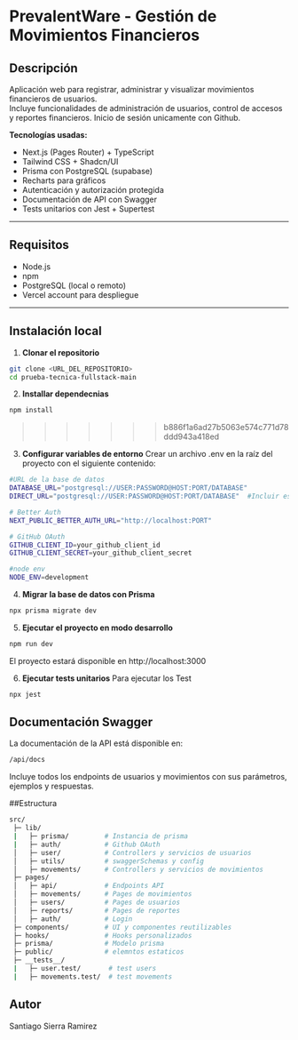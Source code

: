 # PrevalentWare - Gestión de Movimientos Financieros

## Descripción

Aplicación web para registrar, administrar y visualizar movimientos financieros de usuarios.  
Incluye funcionalidades de administración de usuarios, control de accesos y reportes financieros.
Inicio de sesión unicamente con Github.

**Tecnologías usadas:**

- Next.js (Pages Router) + TypeScript  
- Tailwind CSS + Shadcn/UI  
- Prisma con PostgreSQL (supabase) 
- Recharts para gráficos  
- Autenticación y autorización protegida  
- Documentación de API con Swagger  
- Tests unitarios con Jest + Supertest  

---

## Requisitos

- Node.js 
- npm 
- PostgreSQL (local o remoto)  
- Vercel account para despliegue  

---

## Instalación local

1. **Clonar el repositorio**  
```bash
git clone <URL_DEL_REPOSITORIO>
cd prueba-tecnica-fullstack-main
```
2. **Installar dependecnias**
```bash
npm install
```
>>>>>>> b886f1a6ad27b5063e574c771d78ddd943a418ed

3. **Configurar variables de entorno**
Crear un archivo .env en la raíz del proyecto con el siguiente contenido:
```bash
#URL de la base de datos 
DATABASE_URL="postgresql://USER:PASSWORD@HOST:PORT/DATABASE"
DIRECT_URL="postgresql://USER:PASSWORD@HOST:PORT/DATABASE"  #Incluir esta si utilizas supabase

# Better Auth 
NEXT_PUBLIC_BETTER_AUTH_URL="http://localhost:PORT"

# GitHub OAuth
GITHUB_CLIENT_ID=your_github_client_id
GITHUB_CLIENT_SECRET=your_github_client_secret

#node env
NODE_ENV=development
```

4. **Migrar la base de datos con Prisma**
```bash
npx prisma migrate dev
```

5. **Ejecutar el proyecto en modo desarrollo**
```bash
npm run dev
```
El proyecto estará disponible en http://localhost:3000

6. **Ejecutar tests unitarios**
Para ejecutar los Test 
```bash
npx jest
```


## Documentación Swagger
La documentación de la API está disponible en:
```bash
/api/docs
```
Incluye todos los endpoints de usuarios y movimientos con sus parámetros, ejemplos y respuestas.

##Estructura 

```bash
src/
 ├─ lib/
 |   ├─ prisma/         # Instancia de prisma
 |   ├─ auth/           # Github OAuth
 │   ├─ user/           # Controllers y servicios de usuarios
 │   ├─ utils/          # swaggerSchemas y config
 │   ├─ movements/      # Controllers y servicios de movimientos
 ├─ pages/
 │   ├─ api/            # Endpoints API
 │   ├─ movements/      # Pages de movimientos
 │   ├─ users/          # Pages de usuarios
 │   ├─ reports/        # Pages de reportes
 │   ├─ auth/           # Login
 ├─ components/         # UI y componentes reutilizables
 ├─ hooks/              # Hooks personalizados
 ├─ prisma/             # Modelo prisma
 ├─ public/             # elemntos estaticos
 ├─ __tests__/
 |   ├─ user.test/       # test users
 |   ├─ movements.test/  # test movements


```
## Autor
Santiago Sierra Ramirez

